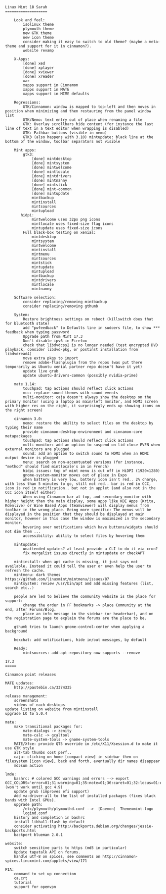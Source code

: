 	Linux Mint 18 Sarah
	===================

        Look and feel:
            isolinux theme
            plymouth theme
            new GTK theme
            new icon theme
            consider making it easy to switch to old theme? (maybe a meta-theme and support for it in cinnamon?).
            website revamp

        X-Apps:
            [done] xed
            [done] xplayer
            [done] xviewer
            [done] xreader
            xar
            xapps support in Cinnamon
            xapps support in MATE
            xapps support in MIME defaults

        Regressions:
            GTK/Cinnamon: window is mapped to top-left and then moves in position when minimizing and then restauring from the panel window list
            GTK/Nemo: text entry out of place when renaming a file
            GTK: Overlay scrollbars hide content (for instance the last line of text in a text editor when wrapping is disabled)
            GTK: Pathbar buttons (visible in nemo)
            GTK3 (also happens with 3.10) mintupdate: black line at the bottom of the window, toolbar separators not visible

        Mint apps:
            gtk3:
                [done] mintdesktop
                [done] mintsystem
                [done] mintwelcome
                [done] mintlocale
                [done] mintdrivers
                [done] mintnanny
                [done] mintstick
                [done] mint-common
                [done] mintupdate
                mintbackup
                mintinstall
                mintsources
                mintupload
           hidpi:
                mintwelcome uses 32px png icons
                mintlocale uses fixed-size flag icons
                mintupdate uses fixed-size icons
            Full black-box testing on xenial:
                mintdesktop
                mintsystem
                mintwelcome
                mintinstall
                mintmenu
                mintsources
                mintstick
                mintupdate
                mintupload
                mintbackup
                mintdrivers
                mintlocale
                mintnanny

        Software selection:
            consider replacing/removing mintbackup
            consider replacing/removing gthumb

		System:
			Restore brightness settings on reboot (killswitch does that for bluetooth state)
			add "pwfeedback" to Defaults line in sudoers file, to show *** feedback when typing password
            Upgrade path from Mint 17.3
            Don't disable ipv6 in Firefox
            check that libdvdcss2 is no longer needed (test encrypted DVD playback, consider libdvd-pkg, or postinst installation from libdvdread4)
            move extra pkgs to import
            remove adobe-flashplugin from the repos (was put there temporarily as Ubuntu xenial partner repo doesn't have it yet)
            update live grub
            update ubuntu-drivers-common (possibly nvidia-prime)

		mate 1.14:
			touchpad: tap actions should reflect click actions
			mcc: replace sound themes with sound events
			multi-monitor: caja doesn't always show the desktop on the primary monitor (using a laptop as main/left monitor, and HDMI screen with higher res on the right, it surprisingly ends up showing icons on the right screen)

		cinnamon 3.0:
            nemo: restore the ability to select files on the desktop by typing their name
            provide cinnamon-desktop-environment and cinnamon-core metapackages
			touchpad: tap actions should reflect click actions
			multi-monitor: add an option to suspend on lid-close EVEN when external monitors are plugged
			sound: add an option to switch sound to HDMI when an HDMI output device is plugged
			menu: search on non-accentuated versions (for instance, "method" should find mintlocale's im in French)
			hidpi issues: top of mint menu is cut off in HiDPI (1920×1280)
			gnome-system-monitor moves out of place in Expo
			when battery is very low, battery icon isn't red.. 2% charge, with less than 5 minutes to go, still not red.. bar is red in CCC, icon is red in notification.. but not in applet (and also not in the CCC icon itself either)
			When using Cinnamon bar at top, and secondary monitor with higher height than the main display, some apps like KDE Apps (Krita, Kdenlive) or Wine Based Apps (teamviewer) will display menus from toolbar in the wrong place. Being more specific: The menus will be displayed in the position that they should be displayed at main monitor, however in this case the window is maximized in the secondary monitor.
			hovering over notifications which have buttons/widgets should not dim them ...
			accessibility: ability to select files by hovering them

		mintupdate:
			unattended updates? at least provide a CLI to do it via cron?
			fix mergelist issues directly in mintupdate or checkAPT

		mintinstall: when apt cache is missing, it just says not available. Instead it could tell the user or even help the user to refresh the cache.
		mintmenu: dark themes https://github.com/linuxmint/mintmenu/issues/87
        mintsystem: review /usr/bin/apt and add missing features (list, search etc..)

		people are led to believe the community website is the place for support:
			change the order in FF bookmarks -> place Community at the end, after Forums/Blog.
			place an info message in the sidebar (or headerbar), and on the registration page to explain the forums are the place to be.

		gthumb tries to launch gnome-control-center when applying a background

		hexchat: add notifications, hide in/out messages, by default

        Ready:
            mintsources: add-apt-repository now supports --remove

	17.3
	=====

    Cinnamon point releases

	MATE updates:
		http://pastebin.ca/3374335

	release management:
		screenshots
		videos of each desktops
	update listing on website from mintinstall
	upgrade LO to 5.0.4

	mate:
		make transitional packages for:
			mate-dialogs -> zenity
			mate-calc -> gcaltool
			mate-system-tools -> gnome-system-tools
		MATE/Xfce: provide QT5 override in /etc/X11/Xsession.d to make it use GTK style
		alt-tab thumbs cost perf..
		caja: clicking on home [compact view] in sidebar then on filesystem [icon view], back and forth, eventually dir names disappear
		md5sum action

	lmde:
		bashrc: # colored GCC warnings and errors --> export GCC_COLORS='error=01;31:warning=01;35:note=01;36:caret=01;32:locus=01:quote=01' (won't work until gcc 4.9)
		update grub (improves efi support)
		Add va-driver-all to the list of installed packages (fixes black bands with Intel GPUs).
		upgrade path:
			/etc/plymouth/plymouthd.conf -->  [Daemon]  Theme=mint-logo
			logind.conf
		history and completion in bashrc
		install libhal1-flash by default
		consider activating http://backports.debian.org/changes/jessie-backports.html
		backport blueman 2.0.1

	website:
		switch sensitive parts to https (md5 in particular)
		Update tapatalk API on forums.
		handle utf-8 on spices, see comments on http://cinnamon-spices.linuxmint.com/applets/view/171

	PIA:
		command to set up connection
		ca.crt
		tutorial
		support for openvpn

